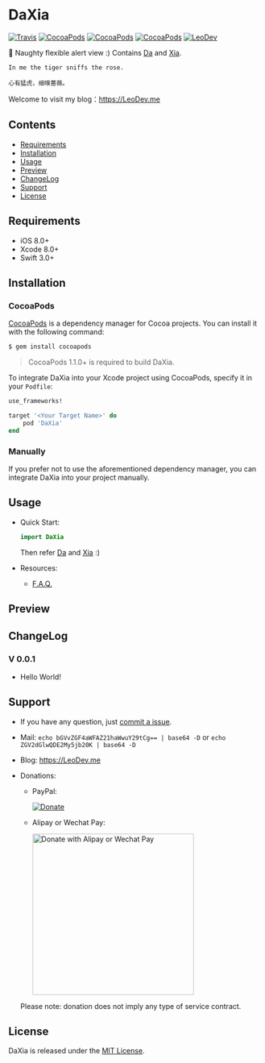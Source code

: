 # DaXia

[![Travis](https://img.shields.io/travis/iTofu/DaXia.svg?style=flat)](https://travis-ci.org/iTofu/DaXia)
[![CocoaPods](https://img.shields.io/cocoapods/v/DaXia.svg)](http://cocoadocs.org/docsets/DaXia)
[![CocoaPods](https://img.shields.io/cocoapods/l/DaXia.svg)](https://raw.githubusercontent.com/iTofu/DaXia/master/LICENSE)
[![CocoaPods](https://img.shields.io/cocoapods/p/DaXia.svg)](http://cocoadocs.org/docsets/DaXia)
[![LeoDev](https://img.shields.io/badge/blog-LeoDev.me-brightgreen.svg)](https://LeoDev.me)

🍰 Naughty flexible alert view :) Contains [Da](https://github.com/iTofu/Da) and [Xia](https://github.com/iTofu/Xia).

<!-- ![DaXia](https://raw.githubusercontent.com/iTofu/DaXia/master/DaXiaDemoImage/DaXiaDemoImage.png) -->

```
In me the tiger sniffs the rose.

心有猛虎，细嗅蔷薇。
```

Welcome to visit my blog：https://LeoDev.me



## Contents

* [Requirements](https://github.com/iTofu/DaXia#requirements)
* [Installation](https://github.com/iTofu/DaXia#installation)
* [Usage](https://github.com/iTofu/DaXia#usage)
* [Preview](https://github.com/iTofu/DaXia#preview)
* [ChangeLog](https://github.com/iTofu/DaXia#changelog)
* [Support](https://github.com/iTofu/DaXia#support)
* [License](https://github.com/iTofu/DaXia#license)



## Requirements

* iOS 8.0+
* Xcode 8.0+
* Swift 3.0+



## Installation

### CocoaPods

[CocoaPods](http://cocoapods.org) is a dependency manager for Cocoa projects. You can install it with the following command:

```bash
$ gem install cocoapods
```

> CocoaPods 1.1.0+ is required to build DaXia.

To integrate DaXia into your Xcode project using CocoaPods, specify it in your `Podfile`:

```ruby
use_frameworks!

target '<Your Target Name>' do
    pod 'DaXia'
end
```

### Manually

If you prefer not to use the aforementioned dependency manager, you can integrate DaXia into your project manually.



## Usage

* Quick Start:

  ```swift
  import DaXia
  ```

  Then refer [Da](https://github.com/iTofu/Da) and [Xia](https://github.com/iTofu/Xia) :)

* Resources:

  * [F.A.Q.](https://github.com/iTofu/DaXia/issues?q=)


## Preview

<!-- ![DaXia](https://raw.githubusercontent.com/iTofu/DaXia/master/DaXiaDemoImage/DaXiaDemoImageInfo.png)
---
![DaXia](https://raw.githubusercontent.com/iTofu/DaXia/master/DaXiaDemoImage/DaXiaDemoImageSuccess.png)
---
![DaXia](https://raw.githubusercontent.com/iTofu/DaXia/master/DaXiaDemoImage/DaXiaDemoImageWarning.png) -->


## ChangeLog

### V 0.0.1

* Hello World!



## Support

* If you have any question, just [commit a issue](https://github.com/iTofu/DaXia/issues/new).

* Mail: `echo bGVvZGF4aWFAZ21haWwuY29tCg== | base64 -D` or `echo ZGV2dGlwQDE2My5jb20K | base64 -D`

* Blog: https://LeoDev.me

* Donations:

  * PayPal:
  
    [![Donate](https://www.paypalobjects.com/en_US/i/btn/btn_donate_SM.gif)](https://www.paypal.com/cgi-bin/webscr?cmd=_donations&business=leodaxia@gmail.com&item_name=Support%20Leo)
  
  * Alipay or Wechat Pay:
  
    <img src="https://cdnqiniu.leodev.me/donate.png" alt="Donate with Alipay or Wechat Pay" title="Donate with Alipay or Wechat Pay" width="320"/>
    
  Please note: donation does not imply any type of service contract.


## License

DaXia is released under the [MIT License](https://github.com/iTofu/DaXia/blob/master/LICENSE).
